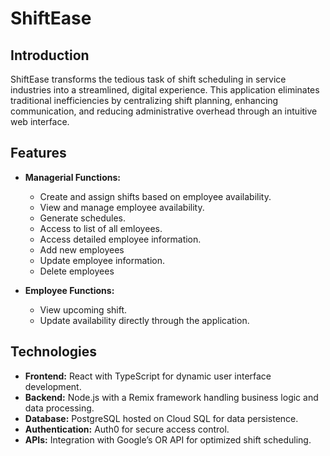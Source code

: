 # ShiftEase

## Introduction
ShiftEase transforms the tedious task of shift scheduling in service industries into a streamlined, digital experience. This application eliminates traditional inefficiencies by centralizing shift planning, enhancing communication, and reducing administrative overhead through an intuitive web interface.

## Features
- **Managerial Functions:**
  - Create and assign shifts based on employee availability.
  - View and manage employee availability.
  - Generate schedules.
  - Access to list of all emloyees.
  - Access detailed employee information.
  - Add new employees
  - Update employee information.
  - Delete employees

- **Employee Functions:**
  - View upcoming shift.
  - Update availability directly through the application.

## Technologies
- **Frontend:** React with TypeScript for dynamic user interface development.
- **Backend:** Node.js with a Remix framework handling business logic and data processing.
- **Database:** PostgreSQL hosted on Cloud SQL for data persistence.
- **Authentication:** Auth0 for secure access control.
- **APIs:** Integration with Google’s OR API for optimized shift scheduling.

